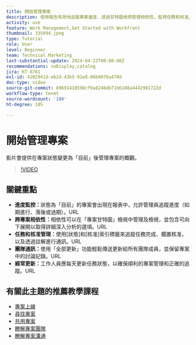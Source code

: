 ```yaml
---
title: 開始管理專案
description: 使用報告有效地追蹤專案進度、透過甘特圖檢視管理相依性、監視任務和核准、增強團隊溝通，以及透過頻繁更新確保順暢的工作流程。
activity: use
feature: Work Management,Get Started with Workfront
thumbnail: 335094.jpeg
type: Tutorial
role: User
level: Beginner
team: Technical Marketing
last-substantial-update: 2024-04-22T00:00:00Z
recommendations: noDisplay,catalog
jira: KT-8781
exl-id: 4202941d-eb2d-43b5-91e8-06b0076a470d
doc-type: video
source-git-commit: 89691410598cf9a8246db71b6108a4442901722d
workflow-type: tm+mt
source-wordcount: '180'
ht-degree: 18%

---
```


# 開始管理專案

影片會提供在專案狀態變更為「目前」後管理專案的概觀&#x200B;。

>[!VIDEO](https://video.tv.adobe.com/v/335094/?quality=12&learn=on&enablevpops)

## 關鍵重點

* **進度監控：**&#x200B;狀態為「目前」的專案會出現在報表中，允許管理員追蹤進度（如期進行、落後或過期）。&#x200B;URL
* **跨專案相依性：**&#x200B;相依性可以在「專案甘特圖」檢視中管理及檢視，並包含可向下展開以取得詳細深入分析的選項。&#x200B;URL
* **任務和核准管理：**&#x200B;使用[狀態]和[核准]索引標籤來追蹤任務完成、擱置核准，以及透過註解進行通訊。&#x200B;URL
* **團隊通訊：**&#x200B;使用「全部更新」功能輕鬆傳送更新給所有團隊成員，並保留專案中的討論記錄。&#x200B;URL
* **經常更新：**&#x200B;工作人員應每天更新任務狀態，以確保順利的專案管理和正確的追蹤。&#x200B;URL


## 有關此主題的推薦教學課程

* [專案上線](/help/manage-work/projects/take-a-project-live.md)
* [尋找專案](/help/manage-work/projects/find-projects.md)
* [共用專案](/help/manage-work/projects/share-a-project.md)
* [瞭解專案團隊](/help/manage-work/projects/understand-the-project-team.md)
* [瞭解專案溝通](/help/manage-work/projects/understand-project-communication.md)
